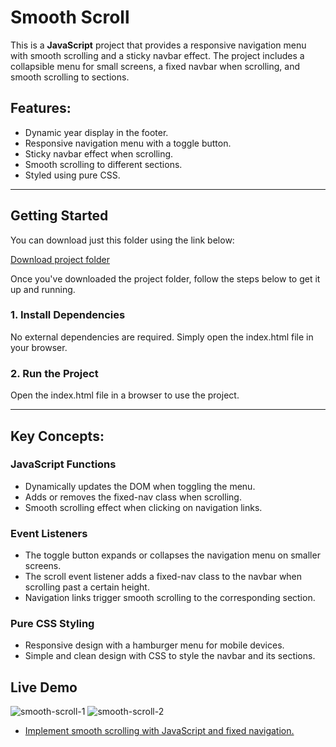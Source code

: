 # Smooth Scroll

This is a **JavaScript** project that provides a responsive navigation menu with smooth scrolling and a sticky navbar effect. The project includes a collapsible menu for small screens, a fixed navbar when scrolling, and smooth scrolling to sections.
## Features:
- Dynamic year display in the footer.
- Responsive navigation menu with a toggle button.
- Sticky navbar effect when scrolling.
- Smooth scrolling to different sections.
- Styled using pure CSS.

---

## Getting Started

You can download just this folder using the link below:

[Download project folder](https://downgit.github.io/#/home?url=https://github.com/armandomzn/javascript-components/tree/main/smooth_scroll)

Once you've downloaded the project folder, follow the steps below to get it up and running.

### 1. Install Dependencies
No external dependencies are required. Simply open the index.html file in your browser.

### 2. Run the Project
Open the index.html file in a browser to use the project.

---

## Key Concepts:

### JavaScript Functions
- Dynamically updates the DOM when toggling the menu.
- Adds or removes the fixed-nav class when scrolling.
- Smooth scrolling effect when clicking on navigation links.

### Event Listeners
- The toggle button expands or collapses the navigation menu on smaller screens.
- The scroll event listener adds a fixed-nav class to the navbar when scrolling past a certain height.
- Navigation links trigger smooth scrolling to the corresponding section.

### Pure CSS Styling
- Responsive design with a hamburger menu for mobile devices.
- Simple and clean design with CSS to style the navbar and its sections.

## Live Demo
![smooth-scroll-1](https://github.com/user-attachments/assets/82d73f97-6d6a-475b-92ed-055aa85ace43)
![smooth-scroll-2](https://github.com/user-attachments/assets/8feb41ec-744a-453d-9783-abd895497d91)
- [Implement smooth scrolling with JavaScript and fixed navigation.](https://loquacious-shortbread-b3b333.netlify.app/)
